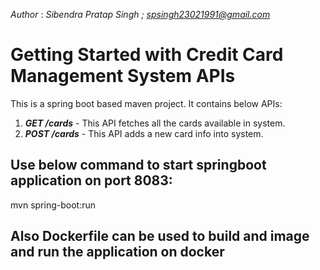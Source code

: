 *Author* : *Sibendra Pratap Singh ; spsingh23021991@gmail.com*

# Getting Started with Credit Card Management System APIs

This is a spring boot based maven project. It contains below APIs:

1. ***GET /cards***  - This API fetches all the cards available in system.
2. ***POST /cards***  - This API adds a new card info into system.

## Use below command to start springboot application on port 8083:

mvn spring-boot:run

## Also Dockerfile can be used to build and image and run the application on docker
